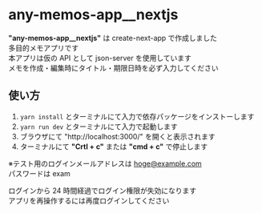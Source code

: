 # any-memos-app\_\_nextjs

**"any-memos-app\_\_nextjs"** は create-next-app で作成しました  
多目的メモアプリです  
本アプリは仮の API として json-server を使用しています  
メモを作成・編集時にタイトル・期限日時を必ず入力してください

## 使い方

1. `yarn install` とターミナルにて入力で依存パッケージをインストーします
2. `yarn run dev` とターミナルにて入力で起動します
3. ブラウザにて "http://localhost:3000/" を開くと表示されます
4. ターミナルにて **"Crtl + c"** または **"cmd + c"** で停止します

※テスト用のログインメールアドレスは hoge@example.com  
パスワードは exam

ログインから 24 時間経過でログイン権限が失効になります  
アプリを再操作するには再度ログインしてください
